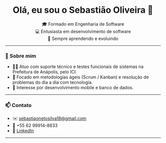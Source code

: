 <h1 align="center">Olá, eu sou o Sebastião Oliveira 👋</h1>

<p align="center">
  🎓 Formado em Engenharia de Software<br>
  💻 Entusiasta em desenvolvimento de software<br>
  🌱 Sempre aprendendo e evoluindo
</p>

---

### 🚀 Sobre mim

- 👨‍💻 Atuo com suporte técnico e testes funcionais de sistemas na Prefeitura de Anápolis, pelo ICI.
- 🧠 Focado em metodologias ágeis (Scrum / Kanban) e resolução de problemas do dia a dia com tecnologia.
- 📱 Interesse por desenvolvimento mobile e banco de dados.

---

### 📫 Contato

- ✉️ [sebastiaonetosilva18@gmail.com](mailto:sebastiaonetosilva18@gmail.com)
- 📱 +55 62 99914-8833
- 💼 [LinkedIn]([https://www.linkedin.com](https://www.linkedin.com/in/sebastião-oliveira-952746219/)) 

---
